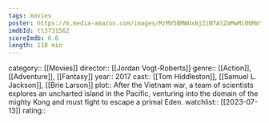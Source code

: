 ```yaml
---
tags: movies
poster: https://m.media-amazon.com/images/M/MV5BMWUxNjZiNTAtZmMwMi00MmYxLTkxZGEtZWE1MzU0OWFjOTNhXkEyXkFqcGdeQXVyNzk1MzI3MTI@._V1_SX300.jpg
imdbId: tt3731562
scoreImdb: 6.6
length: 118 min
---
```


category:: [[Movies]]
director:: [[Jordan Vogt-Roberts]]
genre:: [[Action]], [[Adventure]], [[Fantasy]]
year:: 2017
cast:: [[Tom Hiddleston]], [[Samuel L. Jackson]], [[Brie Larson]]
plot:: After the Vietnam war, a team of scientists explores an uncharted island in the Pacific, venturing into the domain of the mighty Kong and must fight to escape a primal Eden.
watchlist:: [[2023-07-13]]
rating::
